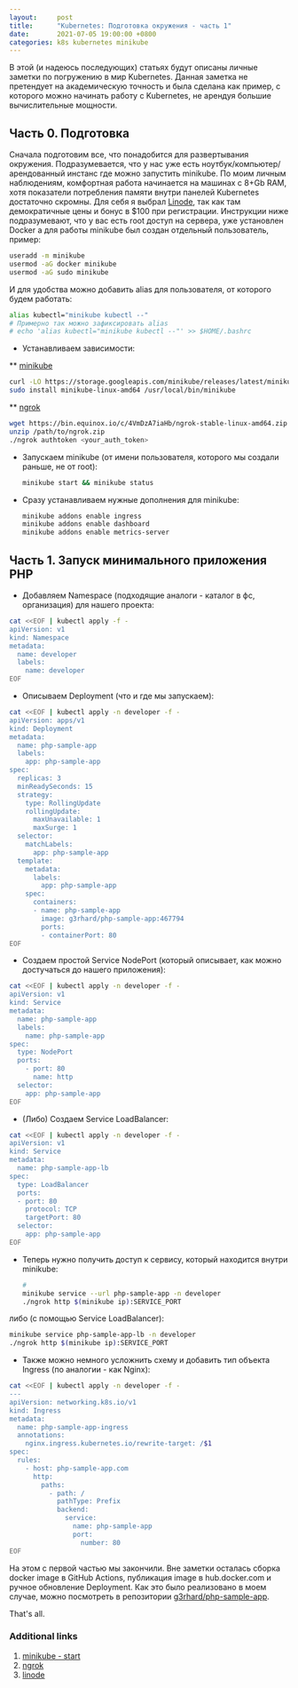 ```yaml
---
layout:     post
title:      "Kubernetes: Подготовка окружения - часть 1"
date:       2021-07-05 19:00:00 +0800
categories: k8s kubernetes minikube
---
```


В этой (и надеюсь последующих) статьях будут описаны личные заметки по погружению в мир Kubernetes. Данная заметка не претендует на академическую точность и была сделана как пример, с которого можно начинать работу с Kubernetes, не арендуя большие вычислительные мощности.

## Часть 0. Подготовка

Сначала подготовим все, что понадобится для развертывания окружения. Подразумевается, что у нас уже есть ноутбук/компьютер/арендованный инстанс где можно запустить minikube. По моим личным наблюдениям, комфортная работа начинается на машинах c 8+Gb RAM, хотя показатели потребления памяти внутри панелей Kubernetes достаточно скромны. Для себя я выбрал [Linode](https://www.linode.com), так как там демократичные цены и бонус в $100 при регистрации. Инструкции ниже подразумевают, что у вас есть root доступ на сервера, уже установлен Docker а для работы minikube был создан отдельный пользователь, пример:

  ```sh
  useradd -m minikube
  usermod -aG docker minikube
  usermod -aG sudo minikube
  ```

И для удобства можно добавить alias для пользователя, от которого будем работать:

  ```sh
  alias kubectl="minikube kubectl --"
  # Примерно так можно зафиксировать alias
  # echo 'alias kubectl="minikube kubectl --"' >> $HOME/.bashrc
  ```

* Устанавливаем зависимости:

** [minikube](https://minikube.sigs.k8s.io/docs/start/)

  ```sh
  curl -LO https://storage.googleapis.com/minikube/releases/latest/minikube-linux-amd64
  sudo install minikube-linux-amd64 /usr/local/bin/minikube
  ```

** [ngrok](https://ngrok.com/download)

  ```sh
  wget https://bin.equinox.io/c/4VmDzA7iaHb/ngrok-stable-linux-amd64.zip
  unzip /path/to/ngrok.zip
  ./ngrok authtoken <your_auth_token>
  ```

* Запускаем minikube (от имени пользователя, которого мы создали раньше, не от root):

  ```sh
  minikube start && minikube status
  ```

* Сразу устанавливаем нужные дополнения для minikube:

  ```sh
  minikube addons enable ingress
  minikube addons enable dashboard
  minikube addons enable metrics-server
  ```

## Часть 1. Запуск минимального приложения PHP

* Добавляем Namespace (подходящие аналоги - каталог в фс, организация) для нашего проекта:

```sh
cat <<EOF | kubectl apply -f -
apiVersion: v1
kind: Namespace
metadata:
  name: developer
  labels:
    name: developer
EOF
```

* Описываем Deployment (что и где мы запускаем):

```sh
cat <<EOF | kubectl apply -n developer -f -
apiVersion: apps/v1
kind: Deployment
metadata:
  name: php-sample-app
  labels:
    app: php-sample-app
spec:
  replicas: 3
  minReadySeconds: 15
  strategy:
    type: RollingUpdate
    rollingUpdate:
      maxUnavailable: 1
      maxSurge: 1
  selector:
    matchLabels:
      app: php-sample-app
  template:
    metadata:
      labels:
        app: php-sample-app
    spec:
      containers:
      - name: php-sample-app
        image: g3rhard/php-sample-app:467794
        ports:
        - containerPort: 80
EOF
```

* Создаем простой Service NodePort (который описывает, как можно достучаться до нашего приложения):

```sh
cat <<EOF | kubectl apply -n developer -f -
apiVersion: v1
kind: Service
metadata:
  name: php-sample-app
  labels:
    name: php-sample-app
spec:
  type: NodePort
  ports:
    - port: 80
      name: http
  selector:
    app: php-sample-app
EOF
```

* (Либо) Создаем Service LoadBalancer:

```sh
cat <<EOF | kubectl apply -n developer -f -
apiVersion: v1
kind: Service
metadata:
  name: php-sample-app-lb
spec:
  type: LoadBalancer
  ports:
  - port: 80
    protocol: TCP
    targetPort: 80
  selector:
    app: php-sample-app
EOF
```

* Теперь нужно получить доступ к сервису, который находится внутри minikube:

  ```sh
  #
  minikube service --url php-sample-app -n developer
  ./ngrok http $(minikube ip):SERVICE_PORT
  ```

либо (с помощью Service LoadBalancer):

  ```sh
  minikube service php-sample-app-lb -n developer
  ./ngrok http $(minikube ip):SERVICE_PORT
  ```

* Также можно немного усложнить схему и добавить тип объекта Ingress (по аналогии - как Nginx):

```sh
cat <<EOF | kubectl apply -n developer -f -
---
apiVersion: networking.k8s.io/v1
kind: Ingress
metadata:
  name: php-sample-app-ingress
  annotations:
    nginx.ingress.kubernetes.io/rewrite-target: /$1
spec:
  rules:
    - host: php-sample-app.com
      http:
        paths:
          - path: /
            pathType: Prefix
            backend:
              service:
                name: php-sample-app
                port:
                  number: 80
EOF
```

На этом с первой частью мы закончили. Вне заметки осталась сборка docker image в GitHub Actions, публикация image в hub.docker.com и ручное обновление Deployment. Как это было реализовано в моем случае, можно посмотреть в репозитории [g3rhard/php-sample-app](https://github.com/g3rhard/php-sample-app).

That's all.

### Additional links

1. [minikube - start](https://minikube.sigs.k8s.io/docs/start/)
2. [ngrok](https://ngrok.com/download)
3. [linode](https://www.linode.com)
